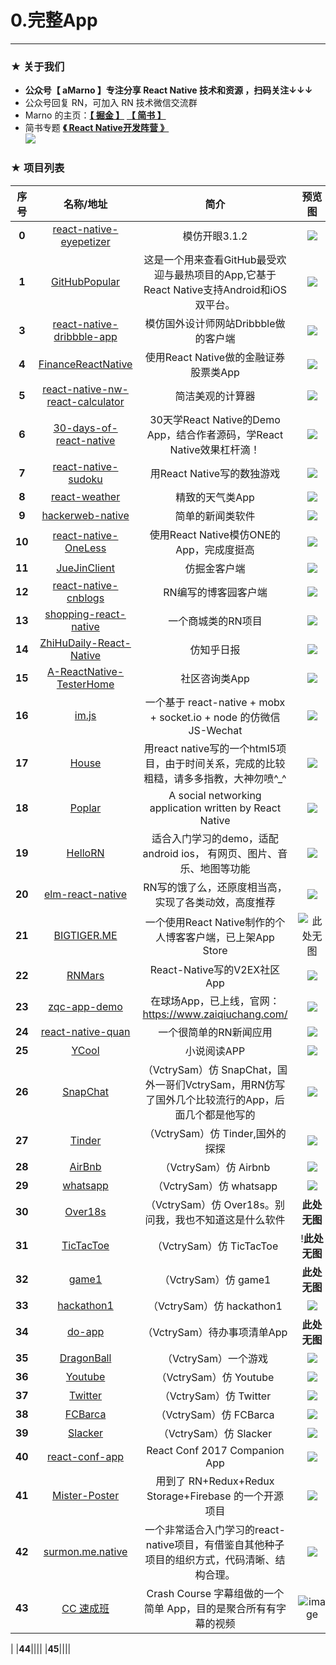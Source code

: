 # 0.完整App

*****

### ★ 关于我们

- **公众号【 aMarno 】专注分享 React Native 技术和资源 ，扫码关注↓↓↓**
- 公众号回复 RN，可加入 RN 技术微信交流群
- Marno 的主页：**[【 掘金 】](https://gold.xitu.io/user/56c1c513c24aa800534e85f3)** **[【 简书 】](http://www.jianshu.com/u/174a09ba6c25)**
- 简书专题 **[《 React Native开发阵营 》](http://www.jianshu.com/c/b4ce1d706d1f)**
</br>![](https://github.com/MarnoDev/react-native-open-project/blob/master/res/QR.jpg)


### ★ 项目列表
|序号|名称/地址|简介|预览图|
|:---:|:---:|:---:|:---:|
|**0**|[react-native-eyepetizer](https://github.com/MarnoDev/react-native-eyepetizer)|模仿开眼3.1.2|![](https://github.com/MarnoDev/react-native-eyepetizer/blob/master/screenshot/screenshot0.gif)|
|**1**|[GitHubPopular](https://github.com/crazycodeboy/GitHubPopular)|这是一个用来查看GitHub最受欢迎与最热项目的App,它基于React Native支持Android和iOS双平台。|![](https://raw.githubusercontent.com/crazycodeboy/GitHubPopular/master/resource/screenshot/GitHubPopular-1.jpg)|
|**3**|[react-native-dribbble-app](https://github.com/catalinmiron/react-native-dribbble-app)|模仿国外设计师网站Dribbble做的客户端|![](https://cloud.githubusercontent.com/assets/2805320/8127634/25311eb0-1101-11e5-83aa-06dcc2d69da3.gif)|
|**4**|[FinanceReactNative](https://github.com/7kfpun/FinanceReactNative)|使用React Native做的金融证券股票类App|![](https://github.com/7kfpun/FinanceReactNative/blob/master/previewIOS.gif)|
|**5**|[react-native-nw-react-calculator](https://github.com/benoitvallon/react-native-nw-react-calculator)|简洁美观的计算器|![](https://github.com/benoitvallon/react-native-nw-react-calculator/blob/master/images/mobile-apps.png)|
|**6**|[30-days-of-react-native](https://github.com/fangwei716/30-days-of-react-native)|30天学React Native的Demo App，结合作者源码，学React Native效果杠杆滴！|![](https://raw.githubusercontent.com/fangwei716/ThirtyDaysOfReactNative/screenshots/screenshot/main.gif)|
|**7**|[react-native-sudoku](https://github.com/nihgwu/react-native-sudoku)|用React Native写的数独游戏|![](https://github.com/nihgwu/react-native-sudoku/blob/master/resource/demo.gif)|
|**8**|[react-weather](https://github.com/stage88/react-weather)|精致的天气类App|![](https://raw.githubusercontent.com/stage88/react-weather/master/screenshots/rw-1.PNG)|
|**9**|[hackerweb-native](https://github.com/cheeaun/hackerweb-native)|简单的新闻类软件|![](https://github.com/cheeaun/hackerweb-native/blob/master/media/hackerweb-preview-android.gif)|
|**10**|[react-native-OneLess](https://github.com/MIFind/react-native-OneLess)|使用React Native模仿ONE的App，完成度挺高|![](https://github.com/MIFind/react-native-OneLess/blob/master/image/ONE_112.gif)|
|**11**|[JueJinClient](https://github.com/wangdicoder/JueJinClient)|仿掘金客户端|![](https://github.com/wangdicoder/JueJinClient/raw/master/screenshot/home.png)|
|**12**|[react-native-cnblogs](https://github.com/togayther/react-native-cnblogs)|RN编写的博客园客户端|![](https://camo.githubusercontent.com/4dcc71b7b2c618fd50bfd4fa15826291e8d703c7/687474703a2f2f3132332e35362e3133352e3136362f636e626c6f672f7075626c69632f696d672f73637265656e73686f745f6e65772f6472617765725f3336302e706e67)|
|**13**|[shopping-react-native](https://github.com/bigsui/shopping-react-native)|一个商城类的RN项目|![](https://github.com/bigsui/shopping-react-native/blob/master/screenshot/rn1.png)|
|**14**|[ZhiHuDaily-React-Native](https://github.com/race604/ZhiHuDaily-React-Native)|仿知乎日报|![](https://github.com/race604/ZhiHuDaily-React-Native/blob/master/art/home1.jpg)|
|**15**|[A-ReactNative-TesterHome](https://github.com/qddegtya/A-ReactNative-TesterHome)|社区咨询类App|![](https://github.com/qddegtya/A-ReactNative-TesterHome/blob/master/demo.gif)|
|**16**|[im.js](https://github.com/im-js/im.js)|一个基于 react-native + mobx + socket.io + node 的仿微信 JS-Wechat|![](https://github.com/im-js/im.js/raw/master/doc/asset/ios-demo-v1.4.1.gif)|
|**17**|[House](https://github.com/DangrMiao/House)|用react native写的一个html5项目，由于时间关系，完成的比较粗糙，请多多指教，大神勿喷^_^|![](https://github.com/DangrMiao/House/raw/master/screenshot/first.jpg)|
|**18**|[Poplar](https://github.com/lvwangbeta/Poplar)|A social networking application written by React Native|![](https://github.com/lvwangbeta/Poplar/raw/master/doc/imgs/feedDetail.gif)|
|**19**|[HelloRN](https://github.com/believeitcould/HelloRN)|适合入门学习的demo，适配android ios， 有网页、图片、音乐、地图等功能|![](https://github.com/believeitcould/HelloRN/raw/master/screenShot/androidScreen.gif)|
|**20**|[elm-react-native](https://github.com/stoneWeb/elm-react-native)|RN写的饿了么，还原度相当高，实现了各类动效，高度推荐|![](https://github.com/stoneWeb/elm-react-native/raw/master/screenshots/home-scroll.gif)|
|**21**|[BIGTIGER.ME](https://github.com/liujinyang1994/BIGTIGER.ME)|一个使用React Native制作的个人博客客户端，已上架App Store|![此处无图]()|
|**22**|[RNMars](https://github.com/yinmazuo/RNMars)|React-Native写的V2EX社区App|![](https://github.com/yinmazuo/RNMars/raw/master/screenshot/demo01.gif)|
|**23**|[zqc-app-demo](https://github.com/jaggerwang/zqc-app-demo)|在球场App，已上线，官网：https://www.zaiqiuchang.com/ |![](https://camo.githubusercontent.com/6c9a842d12ab786e35c19a95f3c416988f335b9f/68747470733a2f2f7a71632e63646e2e7a61697169756368616e672e636f6d2f73637265656e73686f742f696f732f73637265656e73686f742d6e65617262792e6a70673f782d6f73732d70726f636573733d7374796c652f772d333630)|
|**24**|[react-native-quan](https://github.com/gongchao/react-native-quan)|一个很简单的RN新闻应用|![](https://raw.githubusercontent.com/gongchao/react-native-quan/master/Captures/demo_2.png)|
|**25**|[YCool](https://github.com/dlyt/YCool)|小说阅读APP |![](https://camo.githubusercontent.com/f8bc1a941ae5faa94c3c478c3e538058bdfb406c/687474703a2f2f70312e6271696d672e636f6d2f313934392f316363306466343834643538306535312e676966)|
|**26**|[SnapChat](https://github.com/VctrySam/SnapChat)|（VctrySam）仿 SnapChat，国外一哥们VctrySam，用RN仿写了国外几个比较流行的App，后面几个都是他写的|![](https://github.com/MarnoDev/react-native-open-project/blob/master/res/project_images/rn_sanpchat.gif)|
|**27**|[Tinder](https://github.com/VctrySam/Tinder/)|（VctrySam）仿 Tinder,国外的探探|![](https://github.com/MarnoDev/react-native-open-project/blob/master/res/project_images/rn_tinder.gif)|
|**28**|[AirBnb](https://github.com/VctrySam/AirBnb/)|（VctrySam）仿 Airbnb|![](https://github.com/MarnoDev/react-native-open-project/blob/master/res/project_images/rn_airbnb.gif)|
|**29**|[whatsapp](https://github.com/VctrySam/whatsapp)|（VctrySam）仿 whatsapp|![](https://github.com/MarnoDev/react-native-open-project/blob/master/res/project_images/rn_whatsapp.gif)|
|**30**|[Over18s](https://github.com/VctrySam/Over18s)|（VctrySam）仿 Over18s。别问我，我也不知道这是什么软件|**此处无图**|
|**31**|[TicTacToe](https://github.com/VctrySam/TicTacToe)|（VctrySam）仿 TicTacToe|!**此处无图**|
|**32**|[game1](https://github.com/VctrySam/game1)|（VctrySam）仿 game1|**此处无图**|
|**33**|[hackathon1](https://github.com/VctrySam/hackathon1)|（VctrySam）仿 hackathon1|![](https://github.com/MarnoDev/react-native-open-project/blob/master/res/project_images/rn_hackathon.gif)|
|**34**|[do-app](https://github.com/VctrySam/do-app)|（VctrySam）待办事项清单App|**此处无图**|
|**35**|[DragonBall](https://github.com/VctrySam/DragonBall)|（VctrySam）一个游戏|![](https://github.com/MarnoDev/react-native-open-project/blob/master/res/project_images/rn_dragonball.gif)|
|**36**|[Youtube](https://github.com/VctrySam/Youtube)|（VctrySam）仿 Youtube|![](https://github.com/MarnoDev/react-native-open-project/blob/master/res/project_images/rn_youtube.gif)|
|**37**|[Twitter](https://github.com/VctrySam/Twitter)|（VctrySam）仿 Twitter|![](https://github.com/MarnoDev/react-native-open-project/blob/master/res/project_images/rn_twitter.gif)|
|**38**|[FCBarca](https://github.com/VctrySam/FCBarca)|（VctrySam）仿 FCBarca|![](https://github.com/MarnoDev/react-native-open-project/blob/master/res/project_images/rc_fcbarca.gif)|
|**39**|[Slacker](https://github.com/VctrySam/Slacker)|（VctrySam）仿 Slacker|![](https://github.com/MarnoDev/react-native-open-project/blob/master/res/project_images/rc_slacker.gif)|
|**40**|[react-conf-app](https://github.com/cem2ran/react-conf-app)|React Conf 2017 Companion App|![](https://github.com/MarnoDev/react-native-open-project/blob/master/res/project_images/react-conf2017.gif)|
  |**41**|[Mister-Poster](https://github.com/shoumma/Mister-Poster)|用到了 RN+Redux+Redux Storage+Firebase 的一个开源项目|![](https://github.com/shoumma/Mister-Poster/raw/master/visual_designs/post.gif)|
|**42**|[surmon.me.native](https://github.com/surmon-china/surmon.me.native)|一个非常适合入门学习的react-native项目，有借鉴自其他种子项目的组织方式，代码清晰、结构合理。|![](https://raw.githubusercontent.com/surmon-china/surmon.me.native/master/screenshot/ios/full-02.jpg)|
|**43**|[CC 速成班](https://github.com/1c7/CrashCourse-Chinese-ReactNative-App)| Crash Course 字幕组做的一个简单 App，目的是聚合所有有字幕的视频 |![image](https://user-images.githubusercontent.com/1804755/29205661-e5453f78-7eb0-11e7-85c6-833b00a4f486.png)
|
|**44**|[]()|||
|**45**|[]()|||

